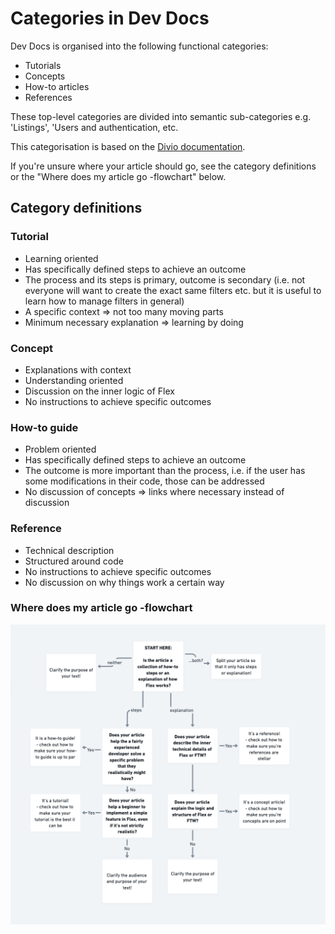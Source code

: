 # Categories in Dev Docs

Dev Docs is organised into the following functional categories:

- Tutorials
- Concepts
- How-to articles
- References

These top-level categories are divided into semantic sub-categories e.g.
'Listings', 'Users and authentication, etc.

This categorisation is based on the
[Divio documentation](https://documentation.divio.com/).

If you're unsure where your article should go, see the category
definitions or the "Where does my article go -flowchart" below.

## Category definitions

### Tutorial

- Learning oriented
- Has specifically defined steps to achieve an outcome
- The process and its steps is primary, outcome is secondary (i.e. not
  everyone will want to create the exact same filters etc. but it is
  useful to learn how to manage filters in general)
- A specific context => not too many moving parts
- Minimum necessary explanation => learning by doing

### Concept

- Explanations with context
- Understanding oriented
- Discussion on the inner logic of Flex
- No instructions to achieve specific outcomes

### How-to guide

- Problem oriented
- Has specifically defined steps to achieve an outcome
- The outcome is more important than the process, i.e. if the user has
  some modifications in their code, those can be addressed
- No discussion of concepts => links where necessary instead of
  discussion

### Reference

- Technical description
- Structured around code
- No instructions to achieve specific outcomes
- No discussion on why things work a certain way

### Where does my article go -flowchart

![flowchar](category-flowchart.png)
